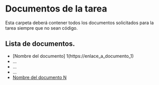 # Documentos de la tarea

Esta carpeta deberá contener todos los documentos solicitados para la tarea siempre que no sean código.

## Lista de documentos.

* [Nombre del documento] 1(https://enlace_a_documento_1)
* ...
* ...
* ...
* [Nombre del documento N ](https://enlace_a_documento_2)